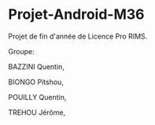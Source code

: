 # Projet-Android-M36
Projet de fin d'année de Licence Pro RIMS. 

Groupe: 

BAZZINI Quentin, 

BIONGO Pitshou,  

POUILLY Quentin,  

TREHOU Jérôme,  

